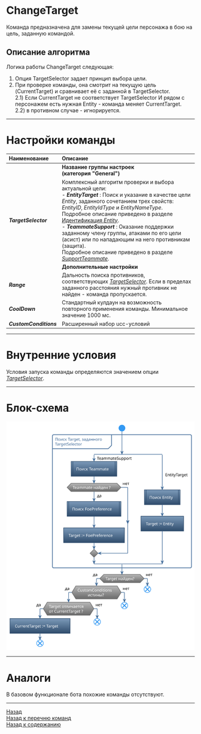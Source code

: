 # **ChangeTarget**

Команда предназначена для замены текущей цели персонажа в бою на цель, заданную командой.

## **Описание алгоритма**

Логика работы ChangeTarget следующая:
1) Опция TargetSelector  задает принцип выбора цели.  
2) При проверке команды, она смотрит на текущую цель (CurrentTarget) и сравнивает её с заданной в TargetSelector.  
2.1) Если CurrentTarget не соответствует TargetSelector И рядом с персонажем есть нужная Entity - команда меняет CurrentTarget.  
2.2) в противном случае - игнорируется.  

---

# **Настройки команды**

| **Наименование** | **Описание** 
|:-----------------|:-------------
||**Название группы настроек <br/>(категория "General")**
|<a name ="ref-TargetSelector">***TargetSelector***</a> | Комплексный алгоритм проверки и выбора актуальной цели:<br/>- ***EntityTarget*** : Поиск и указание в качестве цели *Entity*, заданного сочетанием трех свойств: <a name ="ref-EntityID">*EntityID*</a>, <a name ="ref-EntityIdType">*EntityIdType*</a> и <a name ="ref-EntityNameType">*EntityNameType*</a>. Подробное описание приведено в разделе [Идентификация *Entity*](../../General/EntityIdentification-RU.md).<br/>- ***TeammateSupport*** : Оказание поддержки заданному члену группы, атаками по его цели (асист) или по нападающим на него противникам (защита).<br/>Подробное описание приведено в разделе [*SupportTeammate*](../../General/SupportTeammate-RU.md).
||**Дополнительные настройки**
|<a name ="ref-Range">***Range***</a> | Дальность поиска противников, соответствующих [*TargetSelector*](#ref-TargetSelector). Если в пределах заданного расстояния нужный противник не найден - команда пропускается.
|<a name ="ref-CoolDown">***CoolDown***</a> | Стандартный кулдаун на возможность повторного применения команды. Минимальное значение 1000 мс.
|<a name ="ref-CustomConditions">***CustomConditions***</a> | Расширенный набор ucc-условий

---

# **Внутренние условия**

Условия запуска команды определяются значением опции [*TargetSelector*](#ref-TargetSelector).


---

# **Блок-схема**
<p align="center"><img src="diagrams/ChangeTarget_complete-RU.svg"></p>

---

# **Аналоги**
В базовом функционале бота похожие команды отсутствуют.

---

<a href="javascript:history.back()">Назад</a>  
[Назад к перечню команд](../EntityTools-UccExtensions-RU.md#ref-Actions)  
[Назад к содержанию](../../index.md)